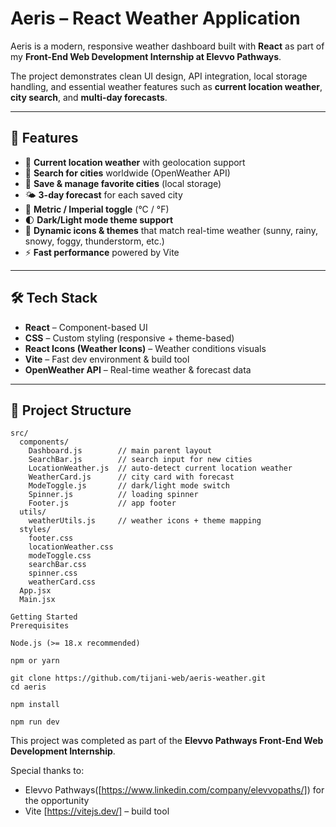 # Aeris – React Weather Application

Aeris is a modern, responsive weather dashboard built with **React** as part of my **Front-End Web Development Internship at Elevvo Pathways**.  

The project demonstrates clean UI design, API integration, local storage handling, and essential weather features such as **current location weather**, **city search**, and **multi-day forecasts**.

---

## 🚀 Features

- 📍 **Current location weather** with geolocation support  
- 🔎 **Search for cities** worldwide (OpenWeather API)  
- 💾 **Save & manage favorite cities** (local storage)  
- 🌤️ **3-day forecast** for each saved city  
- 🔄 **Metric / Imperial toggle** (°C / °F)  
- 🌓 **Dark/Light mode theme support**  
- 🎨 **Dynamic icons & themes** that match real-time weather (sunny, rainy, snowy, foggy, thunderstorm, etc.)  
- ⚡ **Fast performance** powered by Vite  

---

## 🛠️ Tech Stack

- **React** – Component-based UI  
- **CSS** – Custom styling (responsive + theme-based)  
- **React Icons (Weather Icons)** – Weather conditions visuals  
- **Vite** – Fast dev environment & build tool  
- **OpenWeather API** – Real-time weather & forecast data  

---

## 📂 Project Structure

```plaintext
src/
  components/
    Dashboard.js        // main parent layout
    SearchBar.js        // search input for new cities
    LocationWeather.js  // auto-detect current location weather
    WeatherCard.js      // city card with forecast
    ModeToggle.js       // dark/light mode switch
    Spinner.js          // loading spinner
    Footer.js           // app footer
  utils/
    weatherUtils.js     // weather icons + theme mapping
  styles/
    footer.css
    locationWeather.css
    modeToggle.css
    searchBar.css
    spinner.css
    weatherCard.css
  App.jsx
  Main.jsx
```

```
Getting Started
Prerequisites

Node.js (>= 18.x recommended)

npm or yarn
```

``` Clone the repository
git clone https://github.com/tijani-web/aeris-weather.git
cd aeris
```

``` Install dependencies
npm install
````
``` Run the development server
npm run dev
````
This project was completed as part of the **Elevvo Pathways Front-End Web Development Internship**.  

Special thanks to:  
- Elevvo Pathways([https://www.linkedin.com/company/elevvopaths/]) for the opportunity  
- Vite [https://vitejs.dev/] – build tool
